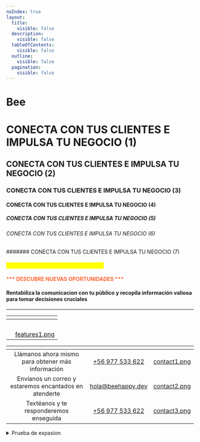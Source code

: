 ```yaml
---
noIndex: true
layout:
  title:
    visible: false
  description:
    visible: false
  tableOfContents:
    visible: false
  outline:
    visible: false
  pagination:
    visible: false
---
```


# Bee

# CONECTA CON TUS CLIENTES E IMPULSA TU NEGOCIO (1)

## CONECTA CON TUS CLIENTES E IMPULSA TU NEGOCIO (2)

### CONECTA CON TUS CLIENTES E IMPULSA TU NEGOCIO (3)

#### CONECTA CON TUS CLIENTES E IMPULSA TU NEGOCIO (4)

##### CONECTA CON TUS CLIENTES E IMPULSA TU NEGOCIO (5)

###### CONECTA CON TUS CLIENTES E IMPULSA TU NEGOCIO (6)

####### CONECTA CON TUS CLIENTES E IMPULSA TU NEGOCIO (7)

#### <mark style="color:yellow;">DESCUBRE NUEVAS OPORTUNIDADES</mark>

#### <font color="#ff6633">*** DESCUBRE NUEVAS OPORTUNIDADES ***</font>


#### Rentabiliza la comunicacion con tu público y recopila información valiosa para tomar decisiones cruciales

***

<table data-card-size="large" data-view="cards"><thead><tr><th></th><th data-hidden data-card-cover data-type="files"></th></tr></thead><tbody><tr><td><h4></h4></td><td></td></tr><tr><td></td><td><a href=".gitbook/assets/features1.png">features1.png</a></td></tr></tbody></table>



<table data-column-title-hidden data-view="cards"><thead><tr><th align="center"></th><th align="center"></th><th data-hidden data-card-cover data-type="files"></th></tr></thead><tbody><tr><td align="center">Llámanos ahora mismo para obtener más información</td><td align="center"><a href="tel:+56977533622">+56 977 533 622</a></td><td><a href=".gitbook/assets/contact1.png">contact1.png</a></td></tr><tr><td align="center">Envíanos un correo y estaremos encantados en atenderte</td><td align="center"><a href="mailto:hola@beehappy.dev">hola@beehappy.dev</a></td><td><a href=".gitbook/assets/contact2.png">contact2.png</a></td></tr><tr><td align="center">Textéanos y te responderemos enseguida</td><td align="center"><a href="https://api.whatsapp.com/send?phone=:56977533622">+56 977 533 622</a></td><td><a href=".gitbook/assets/contact3.png">contact3.png</a></td></tr></tbody></table>



<details>

<summary>Prueba de expasion</summary>



</details>
